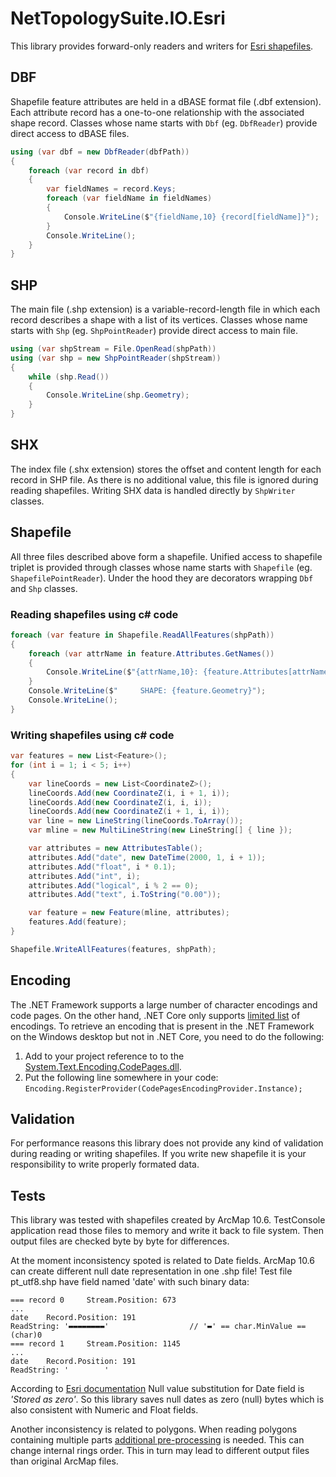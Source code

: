 ﻿# NetTopologySuite.IO.Esri

This library provides forward-only readers and writers for [Esri shapefiles](https://support.esri.com/en/white-paper/279).

## DBF

Shapefile feature attributes are held in a dBASE format file (.dbf extension). Each attribute record
has a one-to-one relationship with the associated shape record. Classes whose name starts
with `Dbf` (eg. `DbfReader`) provide direct access to dBASE files.

```c#
using (var dbf = new DbfReader(dbfPath))
{
    foreach (var record in dbf)
    {
        var fieldNames = record.Keys;
        foreach (var fieldName in fieldNames)
        {
            Console.WriteLine($"{fieldName,10} {record[fieldName]}");
        }
        Console.WriteLine();
    }
}
```

## SHP

The main file (.shp extension) is a variable-record-length file in which each record describes
a shape with a list of its vertices. Classes whose name starts with `Shp` (eg. `ShpPointReader`)
provide direct access to main file.

```c#
using (var shpStream = File.OpenRead(shpPath))
using (var shp = new ShpPointReader(shpStream))
{
    while (shp.Read())
    {
        Console.WriteLine(shp.Geometry);
    }
}
```

## SHX

The index file (.shx extension) stores the offset and content length for each record in SHP file.
As there is no additional value, this file is ignored during reading shapefiles.
Writing SHX data is handled directly by `ShpWriter` classes.

## Shapefile

All three files described above form a shapefile. Unified access to shapefile triplet
is provided through classes whose name starts with `Shapefile` (eg. `ShapefilePointReader`).
Under the hood they are decorators wrapping `Dbf` and `Shp` classes.

### Reading shapefiles using c# code

```c#
foreach (var feature in Shapefile.ReadAllFeatures(shpPath))
{
    foreach (var attrName in feature.Attributes.GetNames())
    {
        Console.WriteLine($"{attrName,10}: {feature.Attributes[attrName]}");
    }
    Console.WriteLine($"     SHAPE: {feature.Geometry}");
    Console.WriteLine();
}
```

### Writing shapefiles using c# code

```c#
var features = new List<Feature>();
for (int i = 1; i < 5; i++)
{
    var lineCoords = new List<CoordinateZ>();
    lineCoords.Add(new CoordinateZ(i, i + 1, i));
    lineCoords.Add(new CoordinateZ(i, i, i));
    lineCoords.Add(new CoordinateZ(i + 1, i, i));
    var line = new LineString(lineCoords.ToArray());
    var mline = new MultiLineString(new LineString[] { line });

    var attributes = new AttributesTable();
    attributes.Add("date", new DateTime(2000, 1, i + 1));
    attributes.Add("float", i * 0.1);
    attributes.Add("int", i);
    attributes.Add("logical", i % 2 == 0);
    attributes.Add("text", i.ToString("0.00"));

    var feature = new Feature(mline, attributes);
    features.Add(feature);
}

Shapefile.WriteAllFeatures(features, shpPath);
```

## Encoding

The .NET Framework supports a large number of character encodings and code pages.
On the other hand, .NET Core only supports
[limited list](https://docs.microsoft.com/en-us/dotnet/api/system.text.codepagesencodingprovider.instance#remarks) of encodings.
To retrieve an encoding that is present in the .NET Framework on the Windows
desktop but not in .NET Core, you need to do the following:

1. Add to your project reference to to the [System.Text.Encoding.CodePages.dll](https://www.nuget.org/packages/System.Text.Encoding.CodePages/).
2. Put the following  line somewhere in your code:
   `Encoding.RegisterProvider(CodePagesEncodingProvider.Instance);`

## Validation

For performance reasons this library does not provide any kind of validation
during reading or writing shapefiles. If you write new shapefile it is your
responsibility to write properly formated data.

## Tests

This library was tested with shapefiles created by ArcMap 10.6.
TestConsole application read those files to memory and write it back to file system.
Then output files are checked byte by byte for differences.

At the moment inconsistency spoted is related to Date fields.
ArcMap 10.6 can create different null date representation in one .shp file!
Test file pt_utf8.shp have field named 'date' with such binary data:
```
=== record 0     Stream.Position: 673
...
date    Record.Position: 191
ReadString: '▬▬▬▬▬▬▬▬'                  // '▬' == char.MinValue == (char)0
=== record 1     Stream.Position: 1145
...
date    Record.Position: 191
ReadString: '        '
```
According to [Esri documentation](https://desktop.arcgis.com/en/arcmap/latest/manage-data/shapefiles/geoprocessing-considerations-for-shapefile-output.htm)
Null value substitution for Date field is *'Stored as zero'*. So this library saves null dates as zero (null) bytes which is also consistent with Numeric and Float fields.

Another inconsistency is related to polygons. When reading polygons containing
multiple parts [additional pre-processing](https://gis.stackexchange.com/a/147971/26684) is needed.
This can change internal rings order. This in turn may lead to different output files than
original ArcMap files.
